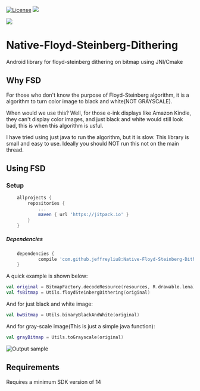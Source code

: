 [![License](https://img.shields.io/badge/license-Apache%202-blue.svg)](https://www.apache.org/licenses/LICENSE-2.0)
[![](https://jitpack.io/v/jeffreyliu8/Native-Floyd-Steinberg-Dithering.svg)](https://jitpack.io/#jeffreyliu8/Native-Floyd-Steinberg-Dithering)

[![](https://www.buymeacoffee.com/assets/img/custom_images/orange_img.png)](https://www.buymeacoffee.com/jeffliu)

# Native-Floyd-Steinberg-Dithering
Android library for floyd-steinberg dithering on bitmap using JNI/Cmake

Why FSD
----------------
For those who don't know the purpose of Floyd-Steinberg algorithm, it is a algorithm to turn color image to black and white(NOT GRAYSCALE). 

When would we use this? Well, for those e-ink displays like Amazon Kindle, they can't display color images, and just black and white would still look bad, this is when this algorithm is usful.

I have tried using just java to run the algorithm, but it is slow.
This library is small and easy to use. Ideally you should NOT run this not on the main thread.

Using FSD
----------------

### Setup
```groovy
	allprojects {
		repositories {
			...
			maven { url 'https://jitpack.io' }
		}
	}
```


##### Dependencies
```groovy
	dependencies {
	        compile 'com.github.jeffreyliu8:Native-Floyd-Steinberg-Dithering:1.0.1'
	}
```

A quick example is shown below:

```kotlin
val original = BitmapFactory.decodeResource(resources, R.drawable.lena)
val fsBitmap = Utils.floydSteinbergDithering(original)
```

And for just black and white image:
```kotlin
val bwBitmap = Utils.binaryBlackAndWhite(original)
```

And for gray-scale image(This is just a simple java function):
```kotlin
val grayBitmap = Utils.toGrayscale(original)
```

![Output sample](https://github.com/jeffreyliu8/Native-Floyd-Steinberg-Dithering/blob/master/screenshot.png)

Requirements
--------------
Requires a minimum SDK version of 14
